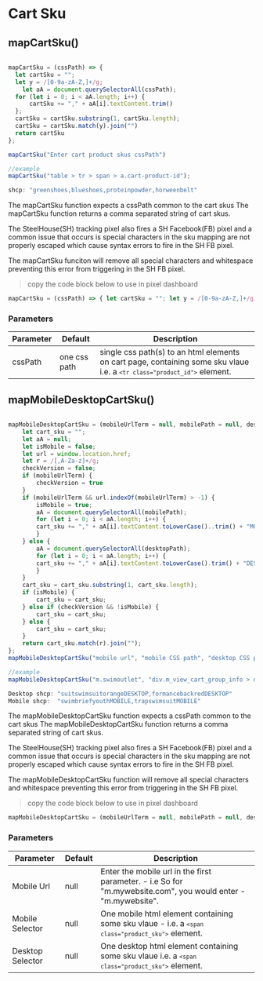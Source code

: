 # Cart Sku

## mapCartSku()


```javascript

mapCartSku = (cssPath) => {
  let cartSku = "";
  let y = /[0-9a-zA-Z,]+/g;
	let aA = document.querySelectorAll(cssPath);
  for (let i = 0; i < aA.length; i++) {
      cartSku += "," + aA[i].textContent.trim()
  };
  cartSku = cartSku.substring(1, cartSku.length);
  cartSku = cartSku.match(y).join("")
  return cartSku
};

mapCartSku("Enter cart product skus cssPath")

//example
mapCartSku("table > tr > span > a.cart-product-id");

shcp: "greenshoes,blueshoes,proteinpowder,horweenbelt"

```

The mapCartSku function expects a cssPath common to the cart skus
The mapCartSku function returns a comma separated string of cart skus.

The SteelHouse(SH) tracking pixel also fires a SH Facebook(FB) pixel and a common issue that occurs is special characters in the sku mapping are not properly escaped which cause syntax errors to fire in the SH FB pixel.

The mapCartSku funciton will remove all special characters and whitespace preventing this error from triggering in the SH FB pixel.

> copy the code block below to use in pixel dashboard

```javascript
mapCartSku = (cssPath) => { let cartSku = ""; let y = /[0-9a-zA-Z,]+/g; let aA = document.querySelectorAll(cssPath); for (let i = 0; i < aA.length; i++) { cartSku += "," + aA[i].textContent.trim() }; cartSku = cartSku.substring(1, cartSku.length); cartSku = cartSku.match(y).join("") return cartSku }; mapCartSku("Enter cart product skus cssPath")
```
### Parameters

Parameter | Default | Description
--------- | ------- | -----------
cssPath | one css path | single css path(s) to an html elements on cart page, containing some sku vlaue i.e. a <code>```<tr class="product_id">```</code> element.


## mapMobileDesktopCartSku()


```javascript

mapMobileDesktopCartSku = (mobileUrlTerm = null, mobilePath = null, desktopPath = null) => {
    let cart_sku = "";
    let aA = null;
    let isMobile = false;
    let url = window.location.href;
    let r = /[,A-Za-z]+/g;
    checkVersion = false;
    if (mobileUrlTerm) {
        checkVersion = true
    }
    if (mobileUrlTerm && url.indexOf(mobileUrlTerm) > -1) {
        isMobile = true;
        aA = document.querySelectorAll(mobilePath);
        for (let i = 0; i < aA.length; i++) {
        cart_sku += "," + aA[i].textContent.toLowerCase()..trim() + "MOBILE";
        }
    } else {
        aA = document.querySelectorAll(desktopPath);
        for (let i = 0; i < aA.length; i++) {
        cart_sku += "," + aA[i].textContent.toLowerCase().trim() + "DESKTOP";
        }
    }
    cart_sku = cart_sku.substring(1, cart_sku.length);
    if (isMobile) {
        cart_sku = cart_sku;
    } else if (checkVersion && !isMobile) {
        cart_sku = cart_sku;
    } else {
        cart_sku = cart_sku;
    }
    return cart_sku.match(r).join("");
};
mapMobileDesktopCartSku("mobile url", "mobile CSS path", "desktop CSS path");

//example
mapMobileDesktopCartSku("m.swimoutlet", "div.m_view_cart_group_info > div.carttext > a", "div > h2 > a");;

Desktop shcp: "suitswimsuitorangeDESKTOP,formancebackredDESKTOP"
Mobile shcp:  "swimbriefyouthMOBILE,trapswimsuitMOBILE"
```

The mapMobileDesktopCartSku function expects a cssPath common to the cart skus
The mapMobileDesktopCartSku function returns a comma separated string of cart skus.

The SteelHouse(SH) tracking pixel also fires a SH Facebook(FB) pixel and a common issue that occurs is special characters in the sku mapping are not properly escaped which cause syntax errors to fire in the SH FB pixel.

The mapMobileDesktopCartSku function will remove all special characters and whitespace preventing this error from triggering in the SH FB pixel.

> copy the code block below to use in pixel dashboard

```javascript
mapMobileDesktopCartSku = (mobileUrlTerm = null, mobilePath = null, desktopPath = null) => { let cart_sku = ""; let aA = null; let isMobile = false; let url = window.location.href; let r = /[,A-Za-z]+/g; checkVersion = false; if (mobileUrlTerm) { checkVersion = true } if (mobileUrlTerm && url.indexOf(mobileUrlTerm) > -1) { isMobile = true; aA = document.querySelectorAll(mobilePath); for (let i = 0; i < aA.length; i++) { cart_sku += "," + aA[i].textContent.toLowerCase().split("-")[0].trim() + "MOBILE"; } } else { aA = document.querySelectorAll(desktopPath); for (let i = 0; i < aA.length; i++) { cart_sku += "," + aA[i].textContent.toLowerCase().trim() + "DESKTOP"; } } cart_sku = cart_sku.substring(1, cart_sku.length); if (isMobile) { cart_sku = cart_sku; } else if (checkVersion && !isMobile) { cart_sku = cart_sku; } else { cart_sku = cart_sku; } return cart_sku.match(r).join(""); }; mapMobileDesktopCartSku("mobile url", "mobile CSS path", "desktop CSS path");
```
### Parameters

Parameter | Default | Description
--------- | ------- | -----------
Mobile Url | null    | Enter the mobile url in the first parameter. - i.e So for "m.mywebsite.com", you would enter - "m.mywebsite".
Mobile Selector  | null | One mobile html element containing some sku vlaue - i.e. a <code>```<span class="product_sku">```</code> element.
Desktop Selector | null | One desktop html element containing some sku vlaue i.e. a <code>```<span class="product_sku">```</code> element.
